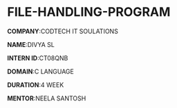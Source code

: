 # FILE-HANDLING-PROGRAM

**COMPANY**:CODTECH IT SOULATIONS

**NAME**:DIVYA SL

**INTERN ID**:CT08QNB

**DOMAIN**:C LANGUAGE

**DURATION**:4 WEEK

**MENTOR**:NEELA SANTOSH

